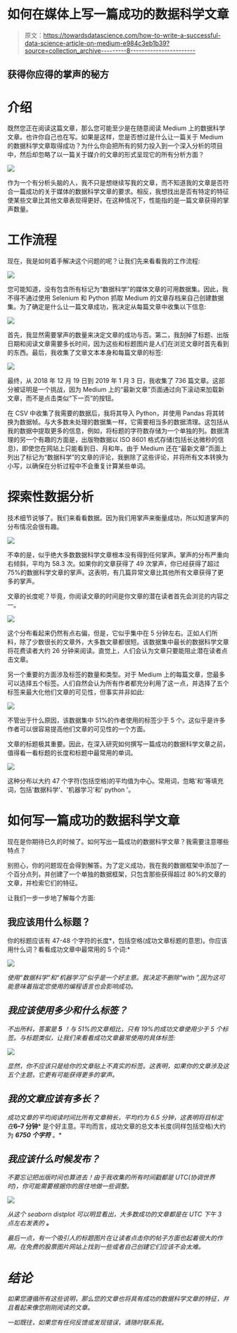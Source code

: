 # 如何在媒体上写一篇成功的数据科学文章

> 原文：<https://towardsdatascience.com/how-to-write-a-successful-data-science-article-on-medium-e984c3eb1b39?source=collection_archive---------8----------------------->

## 获得你应得的掌声的秘方

# 介绍

既然您正在阅读这篇文章，那么您可能至少是在随意阅读 Medium 上的数据科学文章。也许你自己也在写。如果是这样，您是否想过是什么让一篇关于 Medium 的数据科学文章取得成功？为什么你会把所有的努力投入到一个深入分析的项目中，然后却忽略了以一篇关于媒介的文章的形式呈现它的所有分析方面？

![](img/5b31333d2dae40faa8a24244ff6dc519.png)

作为一个有分析头脑的人，我不只是想继续写我的文章，而不知道我的文章是否符合一篇成功的关于媒体的数据科学文章的要求。相反，我想找出是否有特定的特征使某些文章比其他文章表现得更好。在这种情况下，性能指的是一篇文章获得的掌声数量。

# 工作流程

现在，我是如何着手解决这个问题的呢？让我们先来看看我的工作流程:

![](img/611acddb984225513a8604f737349b7b.png)

您可能知道，没有包含所有标记为“数据科学”的媒体文章的可用数据集。因此，我不得不通过使用 Selenium 和 Python 抓取 Medium 的文章存档来自己创建数据集。为了确定是什么让一篇文章成功，我决定从每篇文章中收集以下信息:

![](img/52e7802da71e2e94075fd2fdaec9904e.png)

首先，我显然需要掌声的数量来决定文章的成功与否。第二，我刮掉了标题、出版日期和阅读文章需要多长时间，因为这些和标题图片是人们在浏览文章时首先看到的东西。最后，我收集了文章文本本身和每篇文章的标签:

![](img/fa0eec252c91bb490f315ff61424307d.png)

最终，从 2018 年 12 月 19 日到 2019 年 1 月 3 日，我收集了 736 篇文章。这部分被证明是一个挑战，因为 Medium 上的“最新文章”页面通过向下滚动来加载新文章，而不是点击类似“下一页”的按钮。

在 CSV 中收集了我需要的数据后，我将其导入 Python，并使用 Pandas 将其转换为数据帧。与大多数未处理的数据集一样，它需要相当多的数据清理。这包括从我的数据中提取更多的信息，例如，将标题的字符数存储为一个单独的列。数据清理的另一个有趣的方面是，出版物数据以 ISO 8601 格式存储(包括长达微秒的信息)，即使您在网站上只能看到日、月和年。由于 Medium 还在“最新文章”页面上列出了标记为“数据科学”的文章的评论，我删除了这些评论，并将所有文本转换为小写，以确保在分析过程中不会重复计算某些单词。

# 探索性数据分析

技术细节说够了。我们来看看数据。因为我们用掌声来衡量成功，所以知道掌声的分布情况会很有趣。

![](img/694811b591721210537fa38a035e7d92.png)

不幸的是，似乎绝大多数数据科学文章根本没有得到任何掌声。掌声的分布严重向右倾斜，平均为 58.3 次。如果你的文章获得了 49 次掌声，你已经获得了超过 75%的数据科学文章的掌声。这表明，有几篇异常文章比其他所有文章获得了更多的掌声。

文章的长度呢？毕竟，你阅读文章的时间是你文章的潜在读者首先会浏览的内容之一。

![](img/590fd60b6018fb42383e4af1ef4274b8.png)

这个分布看起来仍然有点右偏，但是，它似乎集中在 5 分钟左右。正如人们所料，除了少数很长的文章外，大多数文章都很短。该数据集中最长的数据科学文章将花费读者大约 26 分钟来阅读。直觉上，人们会认为文章只要能阻止潜在读者点击文章。

另一个重要的方面涉及标签的数量和类型。对于 Medium 上的每篇文章，您最多可以选择五个标签。人们自然会认为所有作者都充分利用了这一点，并选择了五个标签来最大化他们文章的可见性，但事实并非如此:

![](img/008017bf2eb6fc08869b05899dfcdba4.png)

不管出于什么原因，该数据集中 51%的作者使用的标签少于 5 个。这似乎是许多作者可以很容易提高他们文章的可见性的一个方面。

文章的标题极其重要。因此，在深入研究如何撰写一篇成功的数据科学文章之前，值得看一看标题的长度和标题中最常用的单词。

![](img/8cdaa422e43226dd0caf65fa92d2615f.png)

这种分布以大约 47 个字符(包括空格)的平均值为中心。常用词，忽略'和'等填充词，包括'数据科学'、'机器学习'和' python '。

# 如何写一篇成功的数据科学文章

现在是你期待已久的时候了。如何写出一篇成功的数据科学文章？我需要注意哪些特点？

别担心，你的问题现在会得到解答。为了定义成功，我在我的数据框架中添加了一个百分点列，并创建了一个单独的数据框架，只包含那些获得超过 80%的文章的文章，并检索它们的特征。

让我们一步一步地了解每个方面:

## 我应该用什么标题？

你的标题应该有 47-48 个字符的长度*，包括空格(成功文章标题的意思)。你应该用什么词？看看成功文章中最常用的 5 个词:*

*![](img/83a8934ac1c666620d970a7b192a3df9.png)*

*使用“数据科学”和“机器学习”似乎是一个好主意。我决定不删除“with ”,因为这可能意味着指定您使用的编程语言也会影响成功。*

## *我应该使用多少和什么标签？*

*不出所料，答案是 ***5*** ！与 51%的文章相比，只有 19%的成功文章使用少于 5 个标签。与标题类似，让我们来看看成功文章最常使用的具体标签:*

*![](img/8ea39486904e5edb33737a405aa2326e.png)*

*显然，你不应该只是给你的文章贴上不真实的标签。这表明，如果你的文章涉及这五个主题，它更有可能获得更多的掌声。*

## *我的文章应该有多长？*

*成功文章的平均阅读时间比所有文章稍长，平均约为 6.5 分钟，这表明将目标定在***6–7 分钟*** 是个好主意。平均而言，成功文章的总文本长度(同样包括空格)大约为 ***6750 个字符*** 。*

## *我应该什么时候发布？*

*不要忘记把出版时间也算进去！由于我收集的所有时间戳都是 UTC(协调世界时)，你可能需要根据你的居住地做一些调整。*

*![](img/a80c8d532fb74460f6aee7a1bcde20b1.png)*

*从这个 seaborn distplot 可以明显看出，大多数成功的文章都是在 UTC 下午 3 点左右发表的 ***。****

*最后一点，有一个吸引人的标题图片在让读者点击你的帖子方面也起着很大的作用。在免费的股票图片网站上找到一些或者自己创建它们应该不会太难。*

# *结论*

*如果您遵循所有这些说明，那么您的文章也将具有成功的数据科学文章的特征，并且看起来像您刚刚阅读的文章。*

*一如既往，如果您有任何反馈或发现错误，请随时联系我。*